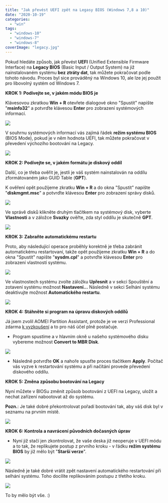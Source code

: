 ```yaml
---
title: "Jak převést UEFI zpět na Legasy BIOS (Windows 7,8 a 10)"
date: "2020-10-19"
categories: 
  - "win"
tags: 
  - "windows-10"
  - "windows-7"
  - "windows-8"
coverImage: "legacy.jpg"
---
```


Pokud hledáte způsob, jak převést **UEFI** (Unified Extensible Firmware Interface) na **Legacy BIOS** (Basic Input / Output System) na již nainstalovaném systému **bez ztráty dat**, tak můžete pokračovat podle tohoto návodu. Proces byl sice prováděný na Windows 10, ale lze jej použít pro libovolný systém od Windows 7.

**KROK 1: Podívejte se, v jakém módu BIOS je**

Klávesovou zkratkou **Win + R** otevřete dialogové okno "Spustit" napište "**msinfo32**" a potvrďte klávesou **Enter** pro zobrazení systémových informací.

![](images/msinfo32.png)

V souhrnu systémových informací vás zajímá řádek **režim systému BIOS** (BIOS Mode), pokud je v něm hodnota UEFI, tak můžete pokračovat v převedení výchozího bootování na Legacy.

[![](images/Snimek-obrazovky-2020-10-19-133910-1024x770.png)](http://old.maxxx.cz/wp-content/uploads/2020/10/Snimek-obrazovky-2020-10-19-133910.png)

**KROK 2: Podívejte se, v jakém formátu je diskový oddíl**

Další, co je třeba ověřit je, jestli je váš systém nainstalován na oddílu zformátovaném jako GUID Table (**GPT**).

K ověření opět použijeme zkratku **Win + R** a do okna "Spustit" napište "**diskmgmt.msc**" a potvrďte klávesou **Enter** pro zobrazení správy disků.

![](images/diskmgmt.png)

Ve správě disků klikněte druhým tlačítkem na systémový disk, vyberte **Vlastnosti** a v záložce **Svazky** ověřte, zda styl oddílu je skutečně **GPT**.

[![](images/diskpart-1024x752.png)](http://old.maxxx.cz/wp-content/uploads/2020/10/diskpart.png)

**KROK 3: Zabraňte automatickému restartu**

Proto, aby následující operace proběhly korektně je třeba zabránit automatickému restartovaní, takže opět použijeme zkratku **Win + R** a do okna "Spustit" napište "**sysdm.cpl**" a potvrďte klávesou **Enter** pro zobrazení vlastností systému.

![](images/sysdm.png)

Ve vlastnostech systému zvolte záložku **Upřesnit** a v sekci Spouštění a zotavení systému možnost **Nastavení...** Následně v sekci Selhání systému deaktivujte možnost **Automatického restartu**.

![](images/zotaveni.png)

**KROK 4: Stáhněte si program na úpravu diskových oddílů**

Já jsem zvolil AOMEI Partition Assistant, protože je ve verzi Professional zdarma [k vyzkoušení](http://www2.aomeisoftware.com/download/pa/PAssist_ProDemo.exe) a to pro náš účel plně postačuje.

- Program spustíme a v hlavním okně u našeho systémového disku vybereme možnost **Convert to MBR Disk**.

![](images/convert-data-disk-to-mbr-1.png)

- Následně potvrďte **OK** a nahoře spusťte proces tlačítkem **Apply**. Počítač vás vyzve k restartování systému a při načítání provede převedení diskového oddílu.

**KROK 5: Změna způsobu bootování na Legacy**

Nyní můžete v BIOSu změnit způsob bootování z UEFI na Legacy, uložit a nechat zařízení nabootovat až do systému.

**Pozn.**: Je také dobré překontrolovat pořadí bootování tak, aby váš disk byl v seznamu na prvním místě.

![](images/mblegacybootV6.png)

**KROK 6: Kontrola a navrácení původních dočasných úprav**

- Nyní již stačí jen zkontrolovat, že vaše deska již neoperuje v UEFI módu a to tak, že replikujete postup z prvního kroku - v řádku **režim systému BIOS** by již mělo být "**Starší verze**".

[![](images/Snimek-obrazovky-2020-10-19-135809-1024x770.png)](http://old.maxxx.cz/wp-content/uploads/2020/10/Snimek-obrazovky-2020-10-19-135809.png)

Následně je také dobré vrátit zpět nastavení automatického restartování při selhání systému. Toho docílíte replikováním postupu z třetího kroku.

![](images/zotaveni2.png)

To by mělo být vše. :)
